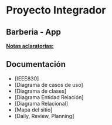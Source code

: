 

# Proyecto Integrador

## Barberia - App


**[Notas aclaratorias:](https://github.com/Notas-aclaratorias)**





## Documentación

* [IEEE830]
* [Diagrama de casos de uso]
* [Diagrama de clases]
* [Diagrama Entidad Relación]
* [Diagrama Relacional]
* [Mapa del sitio]
* [Daily, Review, Planning]

[commit-img]: 
[commit-url]: 
[contrib-img]: 
[contrib-url]:
[issues-img]:
[issues-url]:
[discuss-img]:
[discuss-url]: 
[pipeline-img]:
[pipeline-url]:
